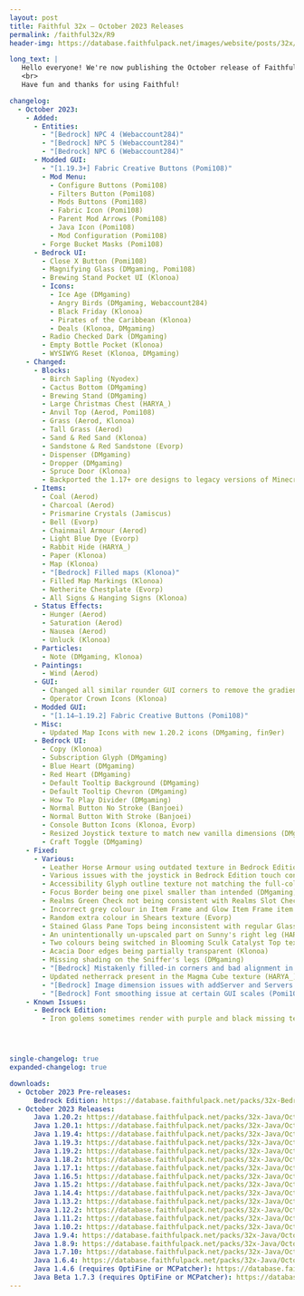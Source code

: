```yaml
---
layout: post
title: Faithful 32x – October 2023 Releases
permalink: /faithful32x/R9
header-img: https://database.faithfulpack.net/images/website/posts/32x/R9.jpg

long_text: |
   Hello everyone! We're now publishing the October release of Faithful 32x. In this update we've focused mainly on improving existing textures, often redoing the ones that were long overdue for a refresh. Alongside that this release also brings a slew of fixes for various issues in both Java and Bedrock Edition. Lastly, Faithful 32x now natively supports textures provided by Fabric API and Fabric Mod Menu! So if you're a player like us who likes to play on vanilla server with client-side mods, you're definitely going to appreciate this update.
   <br>
   Have fun and thanks for using Faithful!

changelog:
  - October 2023:
    - Added:
      - Entities:
        - "[Bedrock] NPC 4 (Webaccount284)"
        - "[Bedrock] NPC 5 (Webaccount284)"
        - "[Bedrock] NPC 6 (Webaccount284)"
      - Modded GUI:
        - "[1.19.3+] Fabric Creative Buttons (Pomi108)"
        - Mod Menu:
          - Configure Buttons (Pomi108)
          - Filters Button (Pomi108)
          - Mods Buttons (Pomi108)
          - Fabric Icon (Pomi108)
          - Parent Mod Arrows (Pomi108)
          - Java Icon (Pomi108)
          - Mod Configuration (Pomi108)
        - Forge Bucket Masks (Pomi108)
      - Bedrock UI:
        - Close X Button (Pomi108)
        - Magnifying Glass (DMgaming, Pomi108)
        - Brewing Stand Pocket UI (Klonoa)
        - Icons:
          - Ice Age (DMgaming)
          - Angry Birds (DMgaming, Webaccount284)
          - Black Friday (Klonoa)
          - Pirates of the Caribbean (Klonoa)
          - Deals (Klonoa, DMgaming)
        - Radio Checked Dark (DMgaming)
        - Empty Bottle Pocket (Klonoa)
        - WYSIWYG Reset (Klonoa, DMgaming)
    - Changed:
      - Blocks:
        - Birch Sapling (Nyodex)
        - Cactus Bottom (DMgaming)
        - Brewing Stand (DMgaming)
        - Large Christmas Chest (HARYA_)
        - Anvil Top (Aerod, Pomi108)
        - Grass (Aerod, Klonoa)
        - Tall Grass (Aerod)
        - Sand & Red Sand (Klonoa)
        - Sandstone & Red Sandstone (Evorp)
        - Dispenser (DMgaming)
        - Dropper (DMgaming)
        - Spruce Door (Klonoa)
        - Backported the 1.17+ ore designs to legacy versions of Minecraft
      - Items:
        - Coal (Aerod)
        - Charcoal (Aerod)
        - Prismarine Crystals (Jamiscus)
        - Bell (Evorp)
        - Chainmail Armour (Aerod)
        - Light Blue Dye (Evorp)
        - Rabbit Hide (HARYA_)
        - Paper (Klonoa)
        - Map (Klonoa)
        - "[Bedrock] Filled maps (Klonoa)"
        - Filled Map Markings (Klonoa)
        - Netherite Chestplate (Evorp)
        - All Signs & Hanging Signs (Klonoa)
      - Status Effects:
        - Hunger (Aerod)
        - Saturation (Aerod)
        - Nausea (Aerod)
        - Unluck (Klonoa)
      - Particles:
        - Note (DMgaming, Klonoa)
      - Paintings:
        - Wind (Aerod)
      - GUI:
        - Changed all similar rounder GUI corners to remove the gradient (Nyodex)
        - Operator Crown Icons (Klonoa)
      - Modded GUI:
        - "[1.14–1.19.2] Fabric Creative Buttons (Pomi108)"
      - Misc:
        - Updated Map Icons with new 1.20.2 icons (DMgaming, fin9er)
      - Bedrock UI:
        - Copy (Klonoa)
        - Subscription Glyph (DMgaming)
        - Blue Heart (DMgaming)
        - Red Heart (DMgaming)
        - Default Tooltip Background (DMgaming)
        - Default Tooltip Chevron (DMgaming)
        - How To Play Divider (DMgaming)
        - Normal Button No Stroke (Banjoei)
        - Normal Button With Stroke (Banjoei)
        - Console Button Icons (Klonoa, Evorp)
        - Resized Joystick texture to match new vanilla dimensions (DMgaming)
        - Craft Toggle (DMgaming)
    - Fixed:
      - Various:
        - Leather Horse Armour using outdated texture in Bedrock Edition (Pomi108)
        - Various issues with the joystick in Bedrock Edition touch control preview thumbnails (DMgaming)
        - Accessibility Glyph outline texture not matching the full-colour one (DMgaming)
        - Focus Border being one pixel smaller than intended (DMgaming)
        - Realms Green Check not being consistent with Realms Slot Check (DMgaming)
        - Incorrect grey colour in Item Frame and Glow Item Frame item textures (Evorp)
        - Random extra colour in Shears texture (Evorp)
        - Stained Glass Pane Tops being inconsistent with regular Glass Pane Top (Klonoa)
        - An unintentionally un-upscaled part on Sunny's right leg (HARYA_)
        - Two colours being switched in Blooming Sculk Catalyst Top texture (DMgaming)
        - Acacia Door edges being partially transparent (Klonoa)
        - Missing shading on the Sniffer's legs (DMgaming)
        - "[Bedrock] Mistakenly filled-in corners and bad alignment in header_bar_2 UI texture (Klonoa)"
        - Updated netherrack present in the Magma Cube texture (HARYA_)
        - "[Bedrock] Image dimension issues with addServer and Servers UI textures (Offroaders123, Evorp)"
        - "[Bedrock] Font smoothing issue at certain GUI scales (Pomi108)"
    - Known Issues:
      - Bedrock Edition:
        - Iron golems sometimes render with purple and black missing textures. There is currently no known desirable fix for this. If this issue happens to you, rename the file extension from .mcpack to .zip, unzip the pack and use it as a folder.




single-changelog: true
expanded-changelog: true

downloads:
  - October 2023 Pre-releases:
      Bedrock Edition: https://database.faithfulpack.net/packs/32x-Bedrock/October%202023/Faithful%2032x%20-%201.20.mcpack
  - October 2023 Releases:
      Java 1.20.2: https://database.faithfulpack.net/packs/32x-Java/October%202023/Faithful%2032x%20-%201.20.2.zip
      Java 1.20.1: https://database.faithfulpack.net/packs/32x-Java/October%202023/Faithful%2032x%20-%201.20.1.zip
      Java 1.19.4: https://database.faithfulpack.net/packs/32x-Java/October%202023/Faithful%2032x%20-%201.19.4.zip
      Java 1.19.3: https://database.faithfulpack.net/packs/32x-Java/October%202023/Faithful%2032x%20-%201.19.3.zip
      Java 1.19.2: https://database.faithfulpack.net/packs/32x-Java/October%202023/Faithful%2032x%20-%201.19.2.zip
      Java 1.18.2: https://database.faithfulpack.net/packs/32x-Java/October%202023/Faithful%2032x%20-%201.18.2.zip
      Java 1.17.1: https://database.faithfulpack.net/packs/32x-Java/October%202023/Faithful%2032x%20-%201.17.1.zip
      Java 1.16.5: https://database.faithfulpack.net/packs/32x-Java/October%202023/Faithful%2032x%20-%201.16.5.zip
      Java 1.15.2: https://database.faithfulpack.net/packs/32x-Java/October%202023/Faithful%2032x%20-%201.15.2.zip
      Java 1.14.4: https://database.faithfulpack.net/packs/32x-Java/October%202023/Faithful%2032x%20-%201.14.4.zip
      Java 1.13.2: https://database.faithfulpack.net/packs/32x-Java/October%202023/Faithful%2032x%20-%201.13.2.zip
      Java 1.12.2: https://database.faithfulpack.net/packs/32x-Java/October%202023/Faithful%2032x%20-%201.12.2.zip
      Java 1.11.2: https://database.faithfulpack.net/packs/32x-Java/October%202023/Faithful%2032x%20-%201.11.2.zip
      Java 1.10.2: https://database.faithfulpack.net/packs/32x-Java/October%202023/Faithful%2032x%20-%201.10.2.zip
      Java 1.9.4: https://database.faithfulpack.net/packs/32x-Java/October%202023/Faithful%2032x%20-%201.9.4.zip
      Java 1.8.9: https://database.faithfulpack.net/packs/32x-Java/October%202023/Faithful%2032x%20-%201.8.9.zip
      Java 1.7.10: https://database.faithfulpack.net/packs/32x-Java/October%202023/Faithful%2032x%20-%201.7.10.zip
      Java 1.6.4: https://database.faithfulpack.net/packs/32x-Java/October%202023/Faithful%2032x%20-%201.6.4.zip
      Java 1.4.6 (requires OptiFine or MCPatcher): https://database.faithfulpack.net/packs/32x-Java/October%202023/Faithful%2032x%20-%201.4.6.zip
      Java Beta 1.7.3 (requires OptiFine or MCPatcher): https://database.faithfulpack.net/packs/32x-Java/October%202023/Faithful%2032x%20-%20b1.7.3.zip
---
```


